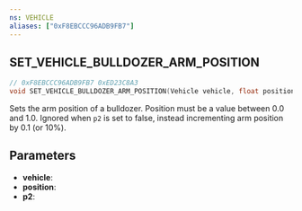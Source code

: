 ```yaml
---
ns: VEHICLE
aliases: ["0xF8EBCCC96ADB9FB7"]
---
```

## SET_VEHICLE_BULLDOZER_ARM_POSITION

```c
// 0xF8EBCCC96ADB9FB7 0xED23C8A3
void SET_VEHICLE_BULLDOZER_ARM_POSITION(Vehicle vehicle, float position, BOOL p2);
```

Sets the arm position of a bulldozer. Position must be a value between 0.0 and 1.0. Ignored when `p2` is set to false, instead incrementing arm position by 0.1 (or 10%).


## Parameters
* **vehicle**:
* **position**:
* **p2**:

